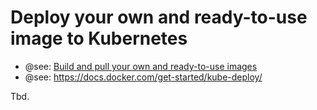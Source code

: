 # Deploy your own and ready-to-use image to Kubernetes

* @see: [Build and pull your own and ready-to-use images](../README.md)
* @see: https://docs.docker.com/get-started/kube-deploy/

Tbd.
